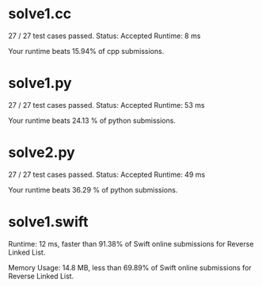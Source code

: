 # solve1.cc 

27 / 27 test cases passed.
Status: Accepted
Runtime: 8 ms

Your runtime beats 15.94% of cpp submissions.

# solve1.py

27 / 27 test cases passed.
Status: Accepted
Runtime: 53 ms

Your runtime beats 24.13 % of python submissions.

# solve2.py

27 / 27 test cases passed.
Status: Accepted
Runtime: 49 ms

Your runtime beats 36.29 % of python submissions.

# solve1.swift

Runtime: 12 ms, faster than 91.38% of Swift online submissions for Reverse Linked List.

Memory Usage: 14.8 MB, less than 69.89% of Swift online submissions for Reverse Linked List.
